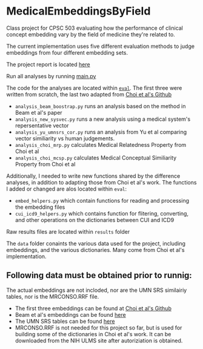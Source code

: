 # MedicalEmbeddingsByField 

Class project for CPSC 503 evaluating how the performance of clinical concept embedding vary by the field of medicine they're related to. 

The current implementation uses five different evaluation methods to judge embeddings from four different embedding sets. 

The project report is located [here](https://github.com/jjnunez11/MedicalEmbeddingsByField/blob/master/doc/med_embeddings_by_field.pdf)

Run all analyses by running [main.py](https://github.com/jjnunez11/MedicalEmbeddingsByField/blob/master/eval/main.py)

The code for the analyses are located within [`eval`](https://github.com/jjnunez11/MedicalEmbeddingsByField/tree/master/eval). The first three were written from scratch, the last two adapted from [Choi et al's Github](https://github.com/clinicalml/embeddings)
- `analysis_beam_boostrap.py` runs an analysis based on the method in Beam et al's paper 
- `analysis_new_sysvec.py`  runs a new analysis using a medical system's repersentative vector 
- `analysis_yu_umnsrs_cor.py` runs an analysis from Yu et al comparing vector similiarity vs human judgements. 
- `analysis_choi_mrp.py` calculates Medical Relatedness Property from Choi et al
- `analysis_choi_mcsp.py` calculates Medical Conceptual Similiarity Property from Choi et al

Additionally, I needed to write new functions shared by the difference analyses, in addition to adapting those from Choi et al's work. The functions I added or changed are alos located within `eval`:
- `embed_helpers.py` which contain functions for reading and processing the embedding files
- `cui_icd9_helpers.py` which contains function for flitering, converting, and other operations on the dictionaries between CUI and ICD9

Raw results files are located within `results` folder

The `data` folder conaints the various data used for the project, including embeddings, and the various dictionaries. Many come from Choi et al's implementation.

## Following data must be obtained prior to runnig: ##

The actual embeddings are not incloded, nor are the UMN SRS similairiy tables, nor is the MRCONSO.RRF file.
- The first three embeddings can be found at [Choi et al's Github](https://github.com/clinicalml/embeddings)
- Beam et al's embeddings can be found [here](https://figshare.com/s/00d69861786cd0156d81)
- The UMN SRS tables can be found [here](https://conservancy.umn.edu/handle/11299/196265)
- MRCONSO.RRF is not needed for this project so far, but is used for building some of the dictionaries in Choi et al's work. It can be downloaded from the NIH ULMS site after autoriziation is obtained. 
